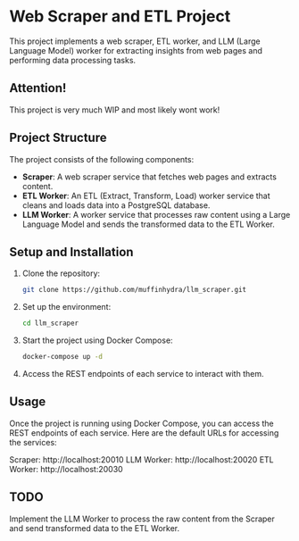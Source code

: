 # Web Scraper and ETL Project

This project implements a web scraper, ETL worker, and LLM (Large Language Model) worker for extracting insights from web pages and performing data processing tasks.

## Attention!

This project is very much WIP and most likely wont work!

## Project Structure

The project consists of the following components:

- **Scraper**: A web scraper service that fetches web pages and extracts content.
- **ETL Worker**: An ETL (Extract, Transform, Load) worker service that cleans and loads data into a PostgreSQL database.
- **LLM Worker**: A worker service that processes raw content using a Large Language Model and sends the transformed data to the ETL Worker.

## Setup and Installation

1. Clone the repository:

   ```bash
   git clone https://github.com/muffinhydra/llm_scraper.git

2. Set up the environment:

    ```bash
    cd llm_scraper

3. Start the project using Docker Compose:

    ```bash
    docker-compose up -d

4. Access the REST endpoints of each service to interact with them.

## Usage

Once the project is running using Docker Compose, you can access the REST endpoints of each service. Here are the default URLs for accessing the services:

Scraper: http://localhost:20010
LLM Worker: http://localhost:20020
ETL Worker: http://localhost:20030

## TODO 

Implement the LLM Worker to process the raw content from the Scraper and send transformed data to the ETL Worker.

